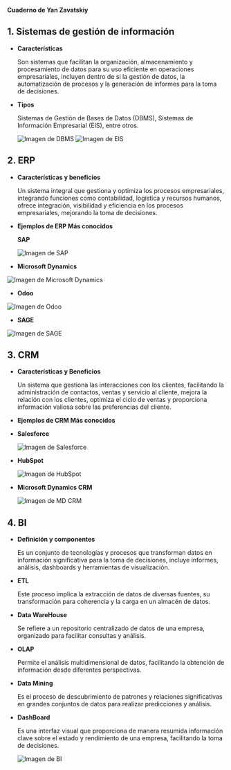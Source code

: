 **Cuaderno de Yan Zavatskiy**

## 1. Sistemas de gestión de información

* **Características**
  
  Son sistemas que facilitan la organización, almacenamiento y procesamiento de datos   para su uso eficiente en operaciones empresariales, incluyen dentro de si la gestión de datos, la automatización de procesos y la generación de informes para la toma de decisiones.
  
* **Tipos**
  
  Sistemas de Gestión de Bases de Datos (DBMS), Sistemas de Información Empresarial (EIS), entre otros.

  ![Imagen de DBMS](https://miro.medium.com/v2/resize:fit:1200/0*kUHyd26FyzKeoiZX.png)
   ![Imagen de EIS](https://www.essaysx.com/wp-content/uploads/2016/12/eis-660x330.jpg)
  
## 2. ERP

* **Características y beneficios**

  Un sistema integral que gestiona y optimiza los procesos empresariales, integrando funciones como contabilidad, logística y recursos humanos, ofrece integración, visibilidad y eficiencia en los procesos empresariales, mejorando la toma de decisiones. 

* **Ejemplos de ERP Más conocidos**
  
    **SAP**
  
  ![Imagen de SAP](https://media.licdn.com/dms/image/D4D12AQHmSqGmFzL4-g/article-cover_image-shrink_600_2000/0/1680450034064?e=2147483647&v=beta&t=Qm6YDOwXu8-O7Fpc28p_AxcJoBpaRuOOR8_pJmxZzzQ)
  
 *   **Microsoft Dynamics**
  
  ![Imagen de Microsoft Dynamics](https://www.ibermatica365.com/wp-content/uploads/2019/09/Customer-Insights3.png)
  
 *   **Odoo**
  
  ![Imagen de Odoo](https://upload.wikimedia.org/wikipedia/commons/2/25/Odoo_12e_homepage.png)
  
*    **SAGE**
  
  ![Imagen de SAGE](https://solitium.es/img/Software-ERP_Sage-50_600px.jpg)
  
## 3. CRM

* **Características y Beneficios**
  
  Un sistema que gestiona las interacciones con los clientes, facilitando la administración de contactos, ventas y servicio al cliente, mejora la relación con los clientes, optimiza el ciclo de ventas y proporciona información valiosa sobre las preferencias del cliente. 


* **Ejemplos de CRM Más conocidos**
  
*  **Salesforce**

   ![Imagen de Salesforce](https://www.damcogroup.com/salesforce/wp-content/themes/salesforce/img/home/salesforce-360-2.svg)

*  **HubSpot**

   ![Imagen de HubSpot](https://www.hubspot.com/hs-fs/hubfs/International%20Web/Mkt%20Analytics/CRBfinal8-EN.png?width=540&name=CRBfinal8-EN.png)

 * **Microsoft Dynamics CRM**

   ![Imagen de MD CRM](https://www.cic.es/wp-content/uploads/2018/09/crm.png)


## 4. BI

* **Definición y componentes**

  Es un conjunto de tecnologías y procesos que transforman datos en información significativa para la toma de decisiones, incluye informes, análisis, dashboards y herramientas de visualización.

* **ETL**
  
  Este proceso implica la extracción de datos de diversas fuentes, su transformación para coherencia y la carga en un almacén de datos.

* **Data WareHouse**

  Se refiere a un repositorio centralizado de datos de una empresa, organizado para facilitar consultas y análisis.

* **OLAP**

  Permite el análisis multidimensional de datos, facilitando la obtención de información desde diferentes perspectivas.

* **Data Mining**
  
  Es el proceso de descubrimiento de patrones y relaciones significativas en grandes conjuntos de datos para realizar predicciones y análisis.

* **DashBoard**

  Es una interfaz visual que proporciona de manera resumida información clave sobre el estado y rendimiento de una empresa, facilitando la toma de decisiones.

  ![Imagen de BI](https://www.juanbarrios.com/wp-content/uploads/2019/12/diagram-business-intelligence.png) 
  
